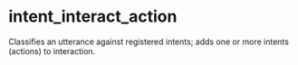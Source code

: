 # intent_interact_action
Classifies an utterance against registered intents; adds one or more intents (actions) to interaction.
